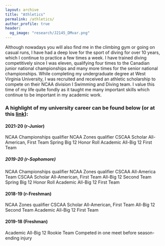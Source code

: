 ```yaml
---
layout: archive
title: "Athletics"
permalink: /athletics/
author_profile: true
header:
  og_image: "research/J2145_DMvar.png"
---
```


Although nowadays you will also find me in the climbing gym or going on casual runs, I have had a deep love for the sport of diving for over 10 years,
which I continue to practice a few times a week. I have trained diving competitively since I was eleven, qualifying four times to the Canadian junior 
national championships and many more times for the senior national championships. While completing my undergraduate degree at West Virginia University, 
I was recruited and received an athletic scholarship to compete on their NCAA division I Swimming and Diving team. I value this time of my life quite fondly
as it taught me many important skills which continue to be important in my academic work.

### A highlight of my university career can be found below (or at this [link](https://wvusports.com/sports/mens-swimming-and-diving/roster/jacob-cardinal-tremblay/14100)):

#### 2021-20 (r-Junior)
NCAA Championships qualifier
NCAA Zones qualifier
CSCAA Scholar All-American, First Team
Spring Big 12 Honor Roll
Academic All-Big 12 First Team

##### 2019-20 (r-Sophomore)
NCAA Championships qualifier
NCAA Zones qualifier
CSCAA All-America Team
CSCAA Scholar All-American, First Team
All-Big 12 Second Team
Spring Big 12 Honor Roll
Academic All-Big 12 First Team

#### 2018-19 (r-Freshman)
NCAA Zones qualifier
CSCAA Scholar All-American, First Team
All-Big 12 Second Team
Academic All-Big 12 First Team

#### 2019-18 (Freshman)
Academic All-Big 12 Rookie Team
Competed in one meet before season-ending injury
